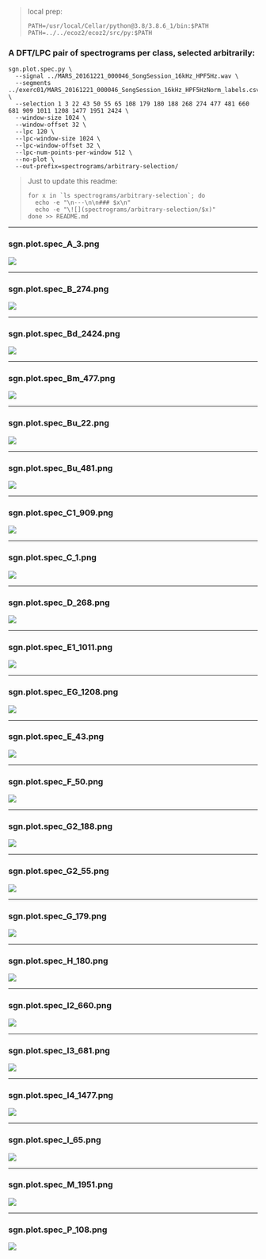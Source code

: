 <blockquote>
local prep:

    PATH=/usr/local/Cellar/python@3.8/3.8.6_1/bin:$PATH
    PATH=../../ecoz2/ecoz2/src/py:$PATH

</blockquote>

### A DFT/LPC pair of spectrograms per class, selected arbitrarily:

    sgn.plot.spec.py \
      --signal ../MARS_20161221_000046_SongSession_16kHz_HPF5Hz.wav \
      --segments ../exerc01/MARS_20161221_000046_SongSession_16kHz_HPF5HzNorm_labels.csv \
      --selection 1 3 22 43 50 55 65 108 179 180 188 268 274 477 481 660 681 909 1011 1208 1477 1951 2424 \
      --window-size 1024 \
      --window-offset 32 \
      --lpc 120 \
      --lpc-window-size 1024 \
      --lpc-window-offset 32 \
      --lpc-num-points-per-window 512 \
      --no-plot \
      --out-prefix=spectrograms/arbitrary-selection/

<blockquote>
 Just to update this readme:

    for x in `ls spectrograms/arbitrary-selection`; do
      echo -e "\n---\n\n### $x\n"
      echo -e "\![](spectrograms/arbitrary-selection/$x)"
    done >> README.md

</blockquote>

---

### sgn.plot.spec_A_3.png

![](spectrograms/arbitrary-selection/sgn.plot.spec_A_3.png)

---

### sgn.plot.spec_B_274.png

![](spectrograms/arbitrary-selection/sgn.plot.spec_B_274.png)

---

### sgn.plot.spec_Bd_2424.png

![](spectrograms/arbitrary-selection/sgn.plot.spec_Bd_2424.png)

---

### sgn.plot.spec_Bm_477.png

![](spectrograms/arbitrary-selection/sgn.plot.spec_Bm_477.png)

---

### sgn.plot.spec_Bu_22.png

![](spectrograms/arbitrary-selection/sgn.plot.spec_Bu_22.png)

---

### sgn.plot.spec_Bu_481.png

![](spectrograms/arbitrary-selection/sgn.plot.spec_Bu_481.png)

---

### sgn.plot.spec_C1_909.png

![](spectrograms/arbitrary-selection/sgn.plot.spec_C1_909.png)

---

### sgn.plot.spec_C_1.png

![](spectrograms/arbitrary-selection/sgn.plot.spec_C_1.png)

---

### sgn.plot.spec_D_268.png

![](spectrograms/arbitrary-selection/sgn.plot.spec_D_268.png)

---

### sgn.plot.spec_E1_1011.png

![](spectrograms/arbitrary-selection/sgn.plot.spec_E1_1011.png)

---

### sgn.plot.spec_EG_1208.png

![](spectrograms/arbitrary-selection/sgn.plot.spec_EG_1208.png)

---

### sgn.plot.spec_E_43.png

![](spectrograms/arbitrary-selection/sgn.plot.spec_E_43.png)

---

### sgn.plot.spec_F_50.png

![](spectrograms/arbitrary-selection/sgn.plot.spec_F_50.png)

---

### sgn.plot.spec_G2_188.png

![](spectrograms/arbitrary-selection/sgn.plot.spec_G2_188.png)

---

### sgn.plot.spec_G2_55.png

![](spectrograms/arbitrary-selection/sgn.plot.spec_G2_55.png)

---

### sgn.plot.spec_G_179.png

![](spectrograms/arbitrary-selection/sgn.plot.spec_G_179.png)

---

### sgn.plot.spec_H_180.png

![](spectrograms/arbitrary-selection/sgn.plot.spec_H_180.png)

---

### sgn.plot.spec_I2_660.png

![](spectrograms/arbitrary-selection/sgn.plot.spec_I2_660.png)

---

### sgn.plot.spec_I3_681.png

![](spectrograms/arbitrary-selection/sgn.plot.spec_I3_681.png)

---

### sgn.plot.spec_I4_1477.png

![](spectrograms/arbitrary-selection/sgn.plot.spec_I4_1477.png)

---

### sgn.plot.spec_I_65.png

![](spectrograms/arbitrary-selection/sgn.plot.spec_I_65.png)

---

### sgn.plot.spec_M_1951.png

![](spectrograms/arbitrary-selection/sgn.plot.spec_M_1951.png)

---

### sgn.plot.spec_P_108.png

![](spectrograms/arbitrary-selection/sgn.plot.spec_P_108.png)
